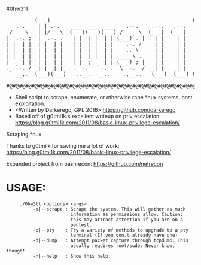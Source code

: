 #0hw311
<pre>
         (   )                                             (   ) 
   .-.    | | .-.    ___  ___  ___    .--.    .--.   .--.   | |  
 /    \   | |/   \  (   )(   )(   ) /     \  (_  |  (_  |   | |  
|  .-. ;  |  .-. .   | |  | |  | | (___)`. |   | |    | |   | |  
| |  | |  | |  | |   | |  | |  | |    .-. /    | |    | |   | |  
| |  | |  | |  | |   | |  | |  | |    .. \     | |    | |   | |  
| |  | |  | |  | |   | |  | |  | |  ___ \ .    | |    | |   | |  
| .  | |  | |  | |   | |  ; .  | | (   ) ; |   | |    | |   |_|  
.  `-. /  | |  | |   . `-.   `-. .  \ `-.  /   | |    | |   .-.  
 `.__,.  (___)(___)   ..__...__..    .,__..   (___)  (___) (   )  

#@#@#@#@#@#@#@#@#@#@#@#@#@#@#@#@#@#@#@#@#@#@#@#@#@#@#@#@#@#@#@#@#@#@#@#@ 
</pre>
* Shell script to scrape, enumerate, or otherwise rape *nux systems,
  post exploitation.
* <Written by Darkerego, GPL 2016> <https://github.com/darkerego>
* Based off of g0tmi1k.s excellent writeup on priv escalation:
  https://blog.g0tmi1k.com/2011/08/basic-linux-privilege-escalation/

Scraping *nux

Thanks to g0tmilk for saving me a lot of work:
https://blog.g0tmi1k.com/2011/08/basic-linux-privilege-escalation/

Expanded project from bashrecon:
https://github.com/netrecon

# USAGE: 

         ./0hw3ll <options> <args>
              -s|--scrape : Scrape the system. This will gather as much 
                            information as permissions allow. Caution:
                            this may attract attention if you are on a 
                            pentest.
              -p|--pty    : Try a variety of methods to upgrade to a pty
                            terminal (If you don.t already have one) 
              -d|--dump   : Attempt packet capture through tcpdump. This
                            usually requires root/sudo. Never know, though!
              -h|--help   : Show this help.

